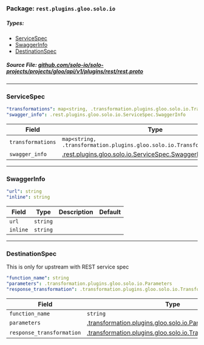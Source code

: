 <!-- Code generated by solo-kit. DO NOT EDIT. -->

### Package: `rest.plugins.gloo.solo.io` 
##### Types:


- [ServiceSpec](#ServiceSpec)
- [SwaggerInfo](#SwaggerInfo)
- [DestinationSpec](#DestinationSpec)
  



##### Source File: [github.com/solo-io/solo-projects/projects/gloo/api/v1/plugins/rest/rest.proto](https://github.com/solo-io/solo-projects/blob/master/projects/gloo/api/v1/plugins/rest/rest.proto)





---
### <a name="ServiceSpec">ServiceSpec</a>



```yaml
"transformations": map<string, .transformation.plugins.gloo.solo.io.TransformationTemplate>
"swagger_info": .rest.plugins.gloo.solo.io.ServiceSpec.SwaggerInfo

```

| Field | Type | Description | Default |
| ----- | ---- | ----------- |----------- | 
| `transformations` | `map<string, .transformation.plugins.gloo.solo.io.TransformationTemplate>` |  |  |
| `swagger_info` | [.rest.plugins.gloo.solo.io.ServiceSpec.SwaggerInfo](rest.proto.sk.md#SwaggerInfo) |  |  |




---
### <a name="SwaggerInfo">SwaggerInfo</a>



```yaml
"url": string
"inline": string

```

| Field | Type | Description | Default |
| ----- | ---- | ----------- |----------- | 
| `url` | `string` |  |  |
| `inline` | `string` |  |  |




---
### <a name="DestinationSpec">DestinationSpec</a>

 
This is only for upstream with REST service spec

```yaml
"function_name": string
"parameters": .transformation.plugins.gloo.solo.io.Parameters
"response_transformation": .transformation.plugins.gloo.solo.io.TransformationTemplate

```

| Field | Type | Description | Default |
| ----- | ---- | ----------- |----------- | 
| `function_name` | `string` |  |  |
| `parameters` | [.transformation.plugins.gloo.solo.io.Parameters](../transformation/parameters.proto.sk.md#Parameters) |  |  |
| `response_transformation` | [.transformation.plugins.gloo.solo.io.TransformationTemplate](../transformation/transformation.proto.sk.md#TransformationTemplate) |  |  |





<!-- Start of HubSpot Embed Code -->
<script type="text/javascript" id="hs-script-loader" async defer src="//js.hs-scripts.com/5130874.js"></script>
<!-- End of HubSpot Embed Code -->
